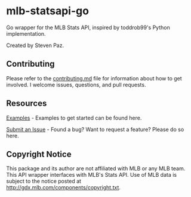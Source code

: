 # mlb-statsapi-go
Go wrapper for the MLB Stats API, inspired by toddrob99's Python implementation.

Created by Steven Paz.

## Contributing

Please refer to the [contributing.md](https://github.com/stevenpaz/mlb-statsapi-go/blob/main/Contributing.md) file for information about how to get involved. I welcome issues, questions, and pull requests.


## Resources
[Examples](https://github.com/stevenpaz/mlb-statsapi-go/tree/main/examples) - Examples 
to get started can be found here.

[Submit an Issue](https://github.com/stevenpaz/mlb-statsapi-go/issues) - Found a bug? 
Want to request a feature? Please do so here.

## Copyright Notice

This package and its author are not affiliated with MLB or any MLB team. This API wrapper interfaces with MLB's Stats API. Use of MLB data is subject to the notice posted at http://gdx.mlb.com/components/copyright.txt.
